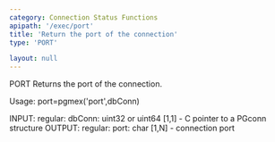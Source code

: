```yaml
---
category: Connection Status Functions
apipath: '/exec/port'
title: 'Return the port of the connection'
type: 'PORT'

layout: null
---
```


 PORT Returns the port of the connection.

 Usage: port=pgmex('port',dbConn)

 INPUT:
   regular:
     dbConn: uint32 or uint64 [1,1] - C pointer to a PGconn structure
 OUTPUT:
   regular:
     port: char [1,N] - connection port
